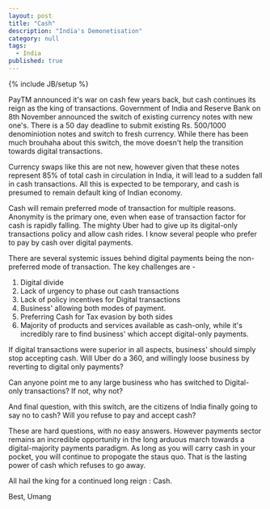 ```yaml
---
layout: post
title: "Cash"
description: "India's Demonetisation"
category: null
tags: 
  - India
published: true
---
```

 
{% include JB/setup %}

<p>
PayTM announced it's war on cash few years back, but cash continues its reign as the king of transactions. Government of India and Reserve Bank on 8th November announced the switch of existing currency notes with new one's. There is a 50 day deadline to submit existing Rs. 500/1000 denominiotion notes and switch to fresh currency. While there has been much brouhaha about this switch, the move doesn't help the transition towards digital transactions. 
</p>

Currency swaps like this are not new, however given that these notes represent 85% of total cash in circulation in India, it will lead to a sudden fall in cash transactions. All this is expected to be temporary, and cash is presumed to remain default king of Indian economy.

Cash will remain preferred mode of transaction for multiple reasons. Anonymity is the primary one, even when ease of transaction factor for cash is rapidly falling. The mighty Uber had to give up its digital-only transactions policy and allow cash rides. I know several people who prefer to pay by cash over digital payments.

There are several systemic issues behind digital payments being the non-preferred mode of transaction. The key challenges are -

1. Digital divide
2. Lack of urgency to phase out cash transactions
3. Lack of policy incentives for Digital transactions
4. Business' allowing both modes of payment. 
5. Preferring Cash for Tax evasion by both sides
6. Majority of products and services available as cash-only, while it's incredibly rare to find business' which accept digital-only payments.

If digital transactions were superior in all aspects, business' should simply stop accepting cash. Will Uber do a 360, and willingly loose business by reverting to digital only payments?

Can anyone point me to any large business who has switched to Digital-only transactions? If not, why not?

And final question, with this switch, are the citizens of India finally going to say no to cash? Will you refuse to pay and accept cash? 

These are hard questions, with no easy answers. However payments sector remains an incredible opportunity in the long arduous march towards a digital-majority payments paradigm. As long as you will carry cash in your pocket, you will continue to propogate the staus quo. That is the lasting power of cash which refuses to go away. 

All hail the king for a continued long reign : Cash.

Best, Umang




